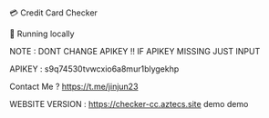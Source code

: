 💳 Credit Card Checker

🚀 Running locally

NOTE : DONT CHANGE APIKEY !!
IF APIKEY MISSING JUST INPUT

APIKEY : s9q74530tvwcxio6a8mur1blygekhp

Contact Me ? https://t.me/jinjun23


WEBSITE VERSION : 
https://checker-cc.aztecs.site
demo
demo
